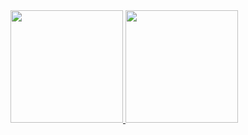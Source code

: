 <div class="git">
<a href="https://github.com/seu-usuário-aqui">
<img loading="lazy" height="180em" src="https://github-readme-stats.vercel.app/api/top-langs/?username=TheodoroObenaus&layout=compact&langs_count=7&theme=dracula"/>
<img loading="lazy" height="180em" src="https://github-readme-stats.vercel.app/api?username=TheodoroObenaus&show_icons=true&theme=dracula&include_all_commits=true&count_private=true"/>
</div>

<style>
  .git {
    justify-content: center;
  }
<style/>

